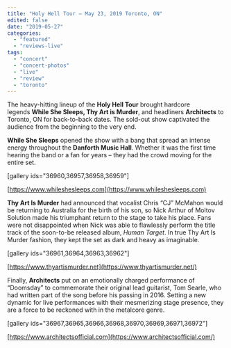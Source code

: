```yaml
---
title: "Holy Hell Tour – May 23, 2019 Toronto, ON"
edited: false
date: "2019-05-27"
categories:
  - "featured"
  - "reviews-live"
tags:
  - "concert"
  - "concert-photos"
  - "live"
  - "review"
  - "toronto"
---
```


The heavy-hitting lineup of the **Holy Hell Tour** brought hardcore legends **While She Sleeps, Thy Art is Murder**, and headliners **Architects** to Toronto, ON for back-to-back dates. The sold-out show captivated the audience from the beginning to the very end.

**While She Sleeps** opened the show with a bang that spread an intense energy throughout the **Danforth Music Hall**. Whether it was the first time hearing the band or a fan for years – they had the crowd moving for the entire set.

\[gallery ids="36960,36957,36958,36959"\]

[https://www.whileshesleeps.com](https://www.whileshesleeps.com)

**Thy Art Is Murder** had announced that vocalist Chris “CJ” McMahon would be returning to Australia for the birth of his son, so Nick Arthur of Moltov Solution made his triumphant return to the stage to take his place. Fans were not disappointed when Nick was able to flawlessly perform the title track of the soon-to-be released album, _Human Target_. In true Thy Art Is Murder fashion, they kept the set as dark and heavy as imaginable.

\[gallery ids="36961,36964,36963,36962"\]

[https://www.thyartismurder.net](https://www.thyartismurder.net/)

Finally, **Architects** put on an emotionally charged performance of “Doomsday” to commemorate their original lead guitarist, Tom Searle, who had written part of the song before his passing in 2016. Setting a new dynamic for live performances with their mesmerizing stage presence, they are a force to be reckoned with in the metalcore genre.

\[gallery ids="36967,36965,36966,36968,36970,36969,36971,36972"\]

[https://www.architectsofficial.com](https://www.architectsofficial.com/)
